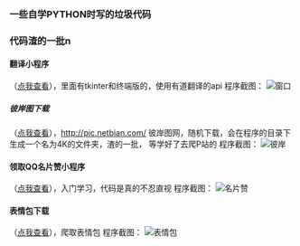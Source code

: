 ### 一些自学PYTHON时写的垃圾代码
### 代码渣的一批n
#### 翻译小程序
（[点我查看](./translate "点我查看")），里面有tkinter和终端版的，使用有道翻译的api
程序截图：
![窗口](https://github.com/lovebai/Python/blob/master/translate/translate.png?raw=true "窗口")

##### 彼岸图下载
（[点我查看](./netbian "点我查看")），http://pic.netbian.com/ 彼岸图网，随机下载，会在程序的目录下生成一个名为4K的文件夹，渣的一批，
等学好了去爬P站的
程序截图：
![彼岸](https://github.com/lovebai/Python/blob/master/netbian/netbian.png?raw=true "彼岸")

#### 领取QQ名片赞小程序
（[点我查看](./qqmpz "点我查看")），入门学习，代码是真的不忍直视
程序截图：
![名片赞](https://github.com/lovebai/Python/blob/master/qqmpz/qq.png?raw=true "名片赞")

#### 表情包下载
（[点我查看](./emoji "点我查看")），爬取表情包
程序截图：
![表情包](https://www.xiaobaibk.com/content/uploadfile/201910/77ca1572011308.png "表情包")
